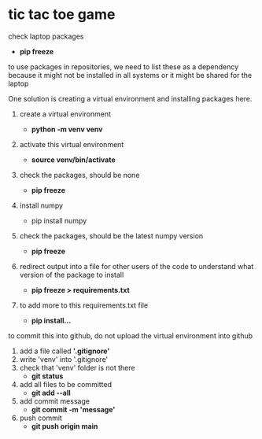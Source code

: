 # tic tac toe game

check laptop packages 
- **pip freeze**

to use packages in repositories, we need to list these as a dependency because it might not be installed in all systems or it might be shared for the laptop

One solution is creating a virtual environment and installing packages here.
1. create a virtual environment 
   - **python -m venv venv**
2. activate this virtual environment 
   - **source venv/bin/activate**
3. check the packages, should be none 
   - **pip freeze**
4. install numpy 
   - pip install numpy
5. check the packages, should be the latest numpy version 
   - **pip freeze**

6. redirect output into a file for other users of the code to understand what version of the package to install 
   - **pip freeze > requirements.txt**
7. to add more to this requirements.txt file
   - **pip install...**



to commit this into github, 
do not upload the virtual environment into github
1. add a file called **'.gitignore'**
2. write 'venv' into '.gitignore'
4. check that 'venv' folder is not there 
   - **git status**
5. add all files to be committed 
   - **git add --all**
6. add commit message
   - **git commit -m 'message'**
7. push commit
   - **git push origin main**
